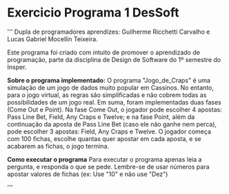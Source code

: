 # Exercicio Programa 1 DesSoft
'''
Dupla de programadores aprendizes: Guilherme Ricchetti Carvalho e Lucas Gabriel Mocellin Teixeira.

Este programa foi criado com intuito de promover o aprendizado de programação, parte da disciplina de Design de Software do 1º semestre do Insper.

**Sobre o programa implementado:**
O programa "Jogo_de_Craps" é uma simulação de um jogo de dados muito popular em Cassinos. No entanto, para o jogo virtual, as regras são simplificadas e não cobrem todas as possibilidades de um jogo real. Em suma, foram implementadas duas fases (Come Out e Point). Na fase Come Out, o jogador pode escolher 4 apostas: Pass Line Bet, Field, Any Craps e Twelve; e na fase Point, além da continuação da aposta de Pass Line Bet (caso ele não ganhe nem perca), pode escolher 3 apostas: Field, Any Craps e Twelve. O jogador começa com 100 fichas, escolhe quantas quer apostar em cada aposta, e se acabarem as fichas, o jogo termina.

**Como executar o programa**
Para executar o programa apenas leia a pergunta, e responda o que se pede. Lembre-se de usar números para apostar valores de fichas (ex: Use "10" e não use "Dez")

'''

